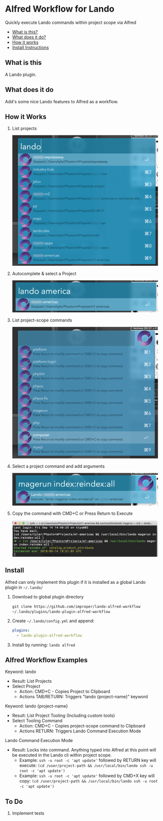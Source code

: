 # Alfred Workflow for Lando

Quickly execute Lando commands within project scope via Alfred

- [What is this?](#what-is-this)
- [What does it do?](#what-does-it-do)
- [How it works](#how-it-works)
- [Install Instructions](#install)

## What is this

A Lando plugin.

## What does it do

Add's some nice Lando features to Alfred as a workflow.

## How it Works

1. List projects

   ![Lando Workflow Keyword](https://github.com/improper/lando-alfred-workflow/blob/master/docs/images/Screen%20Shot%202018-09-14%20at%202.41.34%20PM.png)

2. Autocomplete & select a Project

   ![Project Selection](https://github.com/improper/lando-alfred-workflow/blob/master/docs/images/Screen%20Shot%202018-09-14%20at%202.41.57%20PM.png)

3. List project-scope commands 

   ![](https://github.com/improper/lando-alfred-workflow/blob/master/docs/images/Screen%20Shot%202018-09-14%20at%202.42.09%20PM.png)

4. Select a project command and add arguments

   ![](https://github.com/improper/lando-alfred-workflow/blob/master/docs/images/Screen%20Shot%202018-09-14%20at%202.42.31%20PM.png)

5. Copy the command with CMD+C or Press Return to Execute

   ![](https://github.com/improper/lando-alfred-workflow/blob/master/docs/images/Screen%20Shot%202018-09-14%20at%202.49.15%20PM.png)

## Install

Alfred can only implement this plugin if it is installed as a global Lando plugin in `~/.lando/`

1. Download to global plugin directory
   
   `git clone https://github.com/improper/lando-alfred-workflow ~/.lando/plugins/lando-plugin-alfred-workflow`

2. Create `~/.lando/config.yml` and append:

   ```yaml
   plugins:
     - lando-plugin-alfred-workflow
   ```
3. Install by running: `lando alfred`

## Alfred Workflow Examples

Keyword: lando
 - Result: List Projects
 - Select Project
    - Action: CMD+C - Copies Project to Clipboard
    - Actions TAB/RETURN: Triggers "lando {project-name}" keyword
    
Keyword: lando {project-name}
 - Result: List Project Tooling (Including custom tools)
 - Select Tooling Command
    - Action: CMD+C - Copies project-scope command to Clipboard
    - Actions RETURN: Triggers Lando Command Execution Mode
    
Lando Command Execution Mode
 - Result: Locks into command. Anything typed into Alfred at this point will be executed in the Lando cli within project scope.
   - Example: `ssh -u root -c 'apt update'` followed by RETURN key will execute: `(cd /user/project-path && /usr/local/bin/lando ssh -u root -c 'apt update')`
   - Example: `ssh -u root -c 'apt update'` followed by CMD+X key will copy: `(cd /user/project-path && /usr/local/bin/lando ssh -u root -c 'apt update')`


## To Do

1. Implement tests
